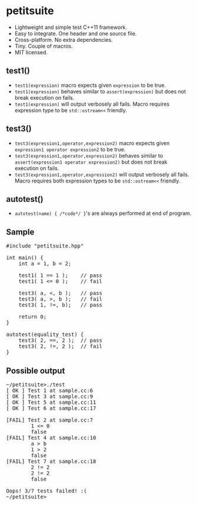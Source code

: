 petitsuite
==========

- Lightweight and simple test C++11 framework.
- Easy to integrate. One header and one source file.
- Cross-platform. No extra dependencies.
- Tiny. Couple of macros.
- MIT licensed.

test1()
-------
- `test1(expression)` macro expects given `expression` to be true.
- `test1(expression)` behaves similar to `assert(expression)` but does not break execution on fails.
- `test1(expression)` will output verbosely all fails. Macro requires expression type to be `std::ostream<<` friendly.

test3()
-------
- `test3(expression1,operator,expression2)` macro expects given `expression1 operator expression2` to be true.
- `test3(expression1,operator,expression2)` behaves similar to `assert(expression1 operator expression2)` but does not break execution on fails.
- `test3(expression1,operator,expression2)` will output verbosely all fails. Macro requires both expression types to be `std::ostream<<` friendly.

autotest()
----------
- `autotest(name) { /*code*/ }`'s are always performed at end of program.

Sample
------
<pre>
#include "petitsuite.hpp"

int main() {
    int a = 1, b = 2;

    test1( 1 == 1 );    // pass
    test1( 1 &lt;= 0 );    // fail

    test3( a, &lt;, b );   // pass
    test3( a, &gt;, b );   // fail
    test3( 1, !=, b);   // pass

    return 0;
}

autotest(equality_test) {
    test3( 2, ==, 2 );  // pass
    test3( 2, !=, 2 );  // fail
}
</pre>

Possible output
---------------
<pre>
~/petitsuite>./test
[ OK ] Test 1 at sample.cc:6
[ OK ] Test 3 at sample.cc:9
[ OK ] Test 5 at sample.cc:11
[ OK ] Test 6 at sample.cc:17

[FAIL] Test 2 at sample.cc:7
        1 &lt;= 0
        false
[FAIL] Test 4 at sample.cc:10
        a &gt; b
        1 &gt; 2
        false
[FAIL] Test 7 at sample.cc:18
        2 != 2
        2 != 2
        false

Oops! 3/7 tests failed! :(
~/petitsuite>
</pre>
